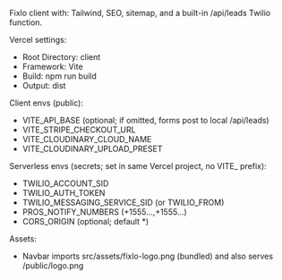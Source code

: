 Fixlo client with: Tailwind, SEO, sitemap, and a built-in /api/leads Twilio function.

Vercel settings:
- Root Directory: client
- Framework: Vite
- Build: npm run build
- Output: dist

Client envs (public):
- VITE_API_BASE (optional; if omitted, forms post to local /api/leads)
- VITE_STRIPE_CHECKOUT_URL
- VITE_CLOUDINARY_CLOUD_NAME
- VITE_CLOUDINARY_UPLOAD_PRESET

Serverless envs (secrets; set in same Vercel project, no VITE_ prefix):
- TWILIO_ACCOUNT_SID
- TWILIO_AUTH_TOKEN
- TWILIO_MESSAGING_SERVICE_SID (or TWILIO_FROM)
- PROS_NOTIFY_NUMBERS (+1555...,+1555...)
- CORS_ORIGIN (optional; default *)

Assets:
- Navbar imports src/assets/fixlo-logo.png (bundled) and also serves /public/logo.png
